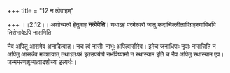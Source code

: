 +++
title = "12 न त्वेवाहम्"

+++
।।2.12।। अशोच्यत्वे हेतुमाह **नत्वेवेति।** यथाऽहं परमेश्वरो जातु
कदाचिल्लीलाविग्रहस्याविर्भावे तिरोभावेऽपि नासमिति  
  
नैव अपितु आसमेव अनादित्वात्। नच त्वं नासीः नाभूः अपित्वासीरेव। इमेच
जनाधिपाः नृपाः नासन्निति न अपितु आसन्नेव मदंशत्वात् तथाऽतःपरं इतउपर्यपि
नभविष्यामो न स्थास्याम इति च नैव अपितु स्थास्याम एव।
जन्ममरणशून्यत्वादशोच्या इत्यर्थः।  
